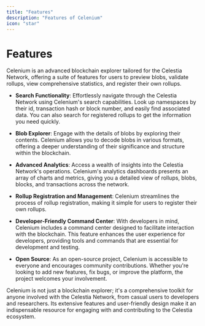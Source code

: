 ```yaml
---
title: "Features"
description: "Features of Celenium"
icon: "star"
---
```


# Features

Celenium is an advanced blockchain explorer tailored for the Celestia Network, offering a suite of features for users to preview blobs, validate rollups, view comprehensive statistics, and register their own rollups.

- **Search Functionality**: Effortlessly navigate through the Celestia Network using Celenium's search capabilities. Look up namespaces by their id, transaction hash or block number, and easily find associated data. You can also search for registered rollups to get the information you need quickly.

- **Blob Explorer**: Engage with the details of blobs by exploring their contents. Celenium allows you to decode blobs in various formats, offering a deeper understanding of their significance and structure within the blockchain.

- **Advanced Analytics**: Access a wealth of insights into the Celestia Network's operations. Celenium's analytics dashboards presents an array of charts and metrics, giving you a detailed view of rollups, blobs, blocks, and transactions across the network.

- **Rollup Registration and Management**: Celenium streamlines the process of rollup registration, making it simple for users to register their own rollups.

- **Developer-Friendly Command Center**: With developers in mind, Celenium includes a command center designed to facilitate interaction with the blockchain. This feature enhances the user experience for developers, providing tools and commands that are essential for development and testing.

- **Open Source**: As an open-source project, Celenium is accessible to everyone and encourages community contributions. Whether you're looking to add new features, fix bugs, or improve the platform, the project welcomes your involvement.

Celenium is not just a blockchain explorer; it's a comprehensive toolkit for anyone involved with the Celestia Network, from casual users to developers and researchers. Its extensive features and user-friendly design make it an indispensable resource for engaging with and contributing to the Celestia ecosystem.
